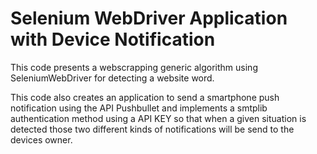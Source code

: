 # Selenium WebDriver Application with Device Notification

This code presents a webscrapping generic algorithm using SeleniumWebDriver for detecting a website word.

This code also creates an application to send a smartphone push notification using the API Pushbullet and implements a smtplib authentication method using a API KEY so that when a given situation is detected those two different kinds of notifications will be send to the devices owner.
